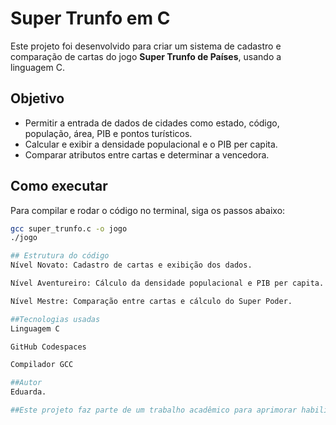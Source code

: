 # Super Trunfo em C

Este projeto foi desenvolvido para criar um sistema de cadastro e comparação de cartas do jogo **Super Trunfo de Países**, usando a linguagem C.

## Objetivo

- Permitir a entrada de dados de cidades como estado, código, população, área, PIB e pontos turísticos.
- Calcular e exibir a densidade populacional e o PIB per capita.
- Comparar atributos entre cartas e determinar a vencedora.

## Como executar

Para compilar e rodar o código no terminal, siga os passos abaixo:

```bash
gcc super_trunfo.c -o jogo
./jogo

## Estrutura do código
Nível Novato: Cadastro de cartas e exibição dos dados.

Nível Aventureiro: Cálculo da densidade populacional e PIB per capita.

Nível Mestre: Comparação entre cartas e cálculo do Super Poder.

##Tecnologias usadas
Linguagem C

GitHub Codespaces

Compilador GCC

##Autor
Eduarda. 

##Este projeto faz parte de um trabalho acadêmico para aprimorar habilidades em programação C.
